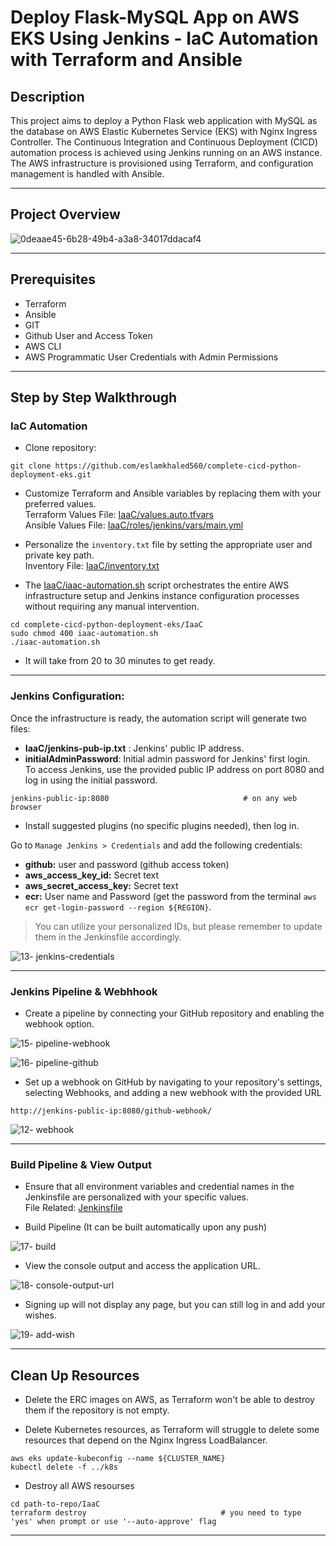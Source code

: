 # Deploy Flask-MySQL App on AWS EKS Using Jenkins - IaC Automation with Terraform and Ansible

## Description

This project aims to deploy a Python Flask web application with MySQL as the database on AWS Elastic Kubernetes Service (EKS) with Nginx Ingress Controller. 
The Continuous Integration and Continuous Deployment (CICD) automation process is achieved using Jenkins running on an AWS instance. 
The AWS infrastructure is provisioned using Terraform, and configuration management is handled with Ansible.                   

------------------------------------------------
## Project Overview

![0deaae45-6b28-49b4-a3a8-34017ddacaf4](https://github.com/eslamkhaled560/deploy-app-eks-jenkins-terraform-ansible/assets/54172897/3eb42f72-ae2e-4e49-9f80-52d011c18254)

------------------------------------------------
## Prerequisites

- Terraform
- Ansible
- GIT
- Github User and Access Token
- AWS CLI
- AWS Programmatic User Credentials with Admin Permissions

------------------------------------------------
## Step by Step Walkthrough

### IaC Automation

- Clone repository:
```
git clone https://github.com/eslamkhaled560/complete-cicd-python-deployment-eks.git
```

- Customize Terraform and Ansible variables by replacing them with your preferred values.            
  Terraform Values File: [IaaC/values.auto.tfvars](https://github.com/eslamkhaled560/deploy-app-eks-jenkins-terraform-ansible/blob/main/IaaC/values.auto.tfvars)         
  Ansible Values File: [IaaC/roles/jenkins/vars/main.yml](https://github.com/eslamkhaled560/deploy-app-eks-jenkins-terraform-ansible/blob/main/IaaC/roles/jenkins/vars/main.yml)

- Personalize the ```inventory.txt``` file by setting the appropriate user and private key path.                
  Inventory File: [IaaC/inventory.txt](https://github.com/eslamkhaled560/deploy-app-eks-jenkins-terraform-ansible/blob/main/IaaC/inventory.txt)

- The [IaaC/iaac-automation.sh](https://github.com/eslamkhaled560/deploy-app-eks-jenkins-terraform-ansible/blob/main/IaaC/iaac-automation.sh) script orchestrates the entire AWS infrastructure setup and Jenkins instance configuration processes without requiring any manual intervention.
```
cd complete-cicd-python-deployment-eks/IaaC
sudo chmod 400 iaac-automation.sh
./iaac-automation.sh                                  
```

- It will take from 20 to 30 minutes to get ready.

------------------------------------------------
### Jenkins Configuration:

Once the infrastructure is ready, the automation script will generate two files:
- __IaaC/jenkins-pub-ip.txt__ : Jenkins' public IP address.               
- __initialAdminPassword__: Initial admin password for Jenkins' first login.         
To access Jenkins, use the provided public IP address on port 8080 and log in using the initial password.
```
jenkins-public-ip:8080                              # on any web browser
```

- Install suggested plugins (no specific plugins needed), then log in.

Go to ```Manage Jenkins > Credentials``` and add the following credentials:
- __github:__ user and password (github access token)
- __aws_access_key_id:__ Secret text
- __aws_secret_access_key:__ Secret text
- __ecr:__ User name and Password (get the password from the terminal ```aws ecr get-login-password --region ${REGION}```.         
>  You can utilize your personalized IDs, but please remember to update them in the Jenkinsfile accordingly.           

![13- jenkins-credentials](https://github.com/eslamkhaled560/deploy-app-eks-jenkins-terraform-ansible/assets/54172897/63435989-e6c4-4317-8509-71c7d417b76d)

------------------------------------------------
### Jenkins Pipeline & Webhhook

- Create a pipeline by connecting your GitHub repository and enabling the webhook option.
  
![15- pipeline-webhook](https://github.com/eslamkhaled560/deploy-app-eks-jenkins-terraform-ansible/assets/54172897/bbd7a8ae-5d92-4908-9293-5a9e1e40eea5)

![16- pipeline-github](https://github.com/eslamkhaled560/deploy-app-eks-jenkins-terraform-ansible/assets/54172897/3454156e-1289-4f4a-abb3-bf5e30576be8)

- Set up a webhook on GitHub by navigating to your repository's settings, selecting Webhooks, and adding a new webhook with the provided URL
```
http://jenkins-public-ip:8080/github-webhook/
```

![12- webhook](https://github.com/eslamkhaled560/deploy-app-eks-jenkins-terraform-ansible/assets/54172897/5c46516f-6667-4a12-9251-bae1692b6beb)

------------------------------------------------
### Build Pipeline & View Output

- Ensure that all environment variables and credential names in the Jenkinsfile are personalized with your specific values.                               
File Related: [Jenkinsfile](https://github.com/eslamkhaled560/deploy-app-eks-jenkins-terraform-ansible/blob/main/Jenkinsfile)

- Build Pipeline (It can be built automatically upon any push)
  
![17- build](https://github.com/eslamkhaled560/deploy-app-eks-jenkins-terraform-ansible/assets/54172897/bb8d9b43-172a-4396-ab67-768b4a6158fc)

- View the console output and access the application URL.
  
![18- console-output-url](https://github.com/eslamkhaled560/deploy-app-eks-jenkins-terraform-ansible/assets/54172897/4e8c032c-6dd7-4196-be8e-de9aeb649b97)

- Signing up will not display any page, but you can still log in and add your wishes.

![19- add-wish](https://github.com/eslamkhaled560/deploy-app-eks-jenkins-terraform-ansible/assets/54172897/c24babad-de81-4696-9964-dec6a7307a20)

------------------------------------------------
## Clean Up Resources

- Delete the ERC images on AWS, as Terraform won't be able to destroy them if the repository is not empty.

- Delete Kubernetes resources, as Terraform will struggle to delete some resources that depend on the Nginx Ingress LoadBalancer.
```
aws eks update-kubeconfig --name ${CLUSTER_NAME}
kubectl delete -f ../k8s
```

- Destroy all AWS resourses
```
cd path-to-repo/IaaC
terraform destroy                              # you need to type 'yes' when prompt or use '--auto-approve' flag
```

------------------------------------------------
